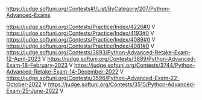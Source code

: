 https://judge.softuni.org/Contests#!/List/ByCategory/207/Python-Advanced-Exams

https://judge.softuni.org/Contests/Practice/Index/4226#0 V
https://judge.softuni.org/Contests/Practice/Index/4193#0 V
https://judge.softuni.org/Contests/Practice/Index/4089#0 V
https://judge.softuni.org/Contests/Practice/Index/4081#0 V
https://judge.softuni.org/Contests/3893/Python-Advanced-Retake-Exam-12-April-2023 V
https://judge.softuni.org/Contests/3889/Python-Advanced-Exam-18-February-2023 V
https://judge.softuni.org/Contests/3744/Python-Advanced-Retake-Exam-14-December-2022 V
https://judge.softuni.org/Contests/3596/Python-Advanced-Exam-22-October-2022 V
https://judge.softuni.org/Contests/3515/Python-Advanced-Exam-25-June-2022 V